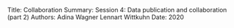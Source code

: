 Title:   Collaboration
Summary: Session 4: Data publication and collaboration (part 2)
Authors: Adina Wagner
         Lennart Wittkuhn
Date:    2020
